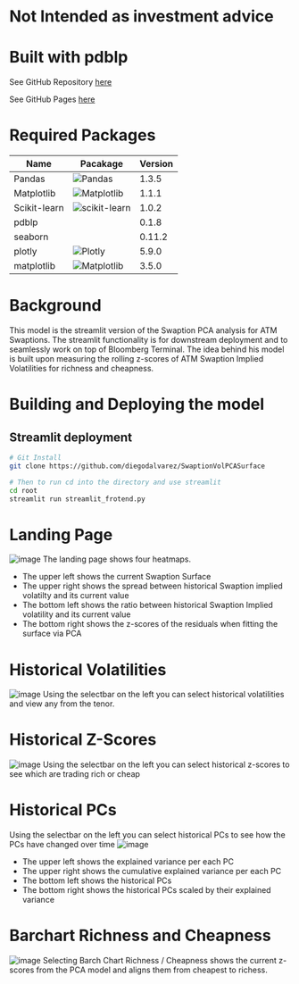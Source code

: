 # Not Intended as investment advice

# Built with pdblp
See GitHub Repository [here](https://github.com/matthewgilbert/pdblp)

See GitHub Pages [here](https://matthewgilbert.github.io/pdblp/tutorial.html)

# Required Packages
| Name         | Pacakage                                                                                                                        | Version                                          |                           
| ------------ | ------------------------------------------------------------------------------------------------------------------------------- | ------------------------------------------------ |
| Pandas       | ![Pandas](https://img.shields.io/badge/pandas-%23150458.svg?style=for-the-badge&logo=pandas&logoColor=white)                    | 1.3.5
| Matplotlib   | ![Matplotlib](https://img.shields.io/badge/Matplotlib-%23ffffff.svg?style=for-the-badge&logo=Matplotlib&logoColor=black)        | 1.1.1
| Scikit-learn | ![scikit-learn](https://img.shields.io/badge/scikit--learn-%23F7931E.svg?style=for-the-badge&logo=scikit-learn&logoColor=white) | 1.0.2
| pdblp        |                                                                                                                                 | 0.1.8
| seaborn      |                                                                                                                                 | 0.11.2
| plotly       | ![Plotly](https://img.shields.io/badge/Plotly-%233F4F75.svg?style=for-the-badge&logo=plotly&logoColor=white)                    | 5.9.0
| matplotlib   | ![Matplotlib](https://img.shields.io/badge/Matplotlib-%23ffffff.svg?style=for-the-badge&logo=Matplotlib&logoColor=black)        | 3.5.0

# Background
This model is the streamlit version of the Swaption PCA analysis for ATM Swaptions. The streamlit functionality is for downstream deployment and to seamlessly work on top of Bloomberg Terminal. The idea behind his model is built upon measuring the rolling z-scores of ATM Swaption Implied Volatilities for richness and cheapness. 

# Building and Deploying the model

## Streamlit deployment
```sh
# Git Install
git clone https://github.com/diegodalvarez/SwaptionVolPCASurface
```

```sh
# Then to run cd into the directory and use streamlit
cd root
streamlit run streamlit_frotend.py
```

# Landing Page
![image](https://github.com/diegodalvarez/SwaptionVolPCASurface/assets/48641554/d4a496be-2b69-45f8-af48-3327a66de468)
The landing page shows four heatmaps. 

* The upper left shows the current Swaption Surface
* The upper right shows the spread between historical Swaption implied volatilty and its current value
* The bottom left shows the ratio between historical Swaption Implied volatility and its current value
* The bottom right shows the z-scores of the residuals when fitting the surface via PCA

# Historical Volatilities
![image](https://github.com/diegodalvarez/SwaptionVolPCASurface/assets/48641554/b2cda33c-62b0-46de-b28d-a9c3409a8871)
Using the selectbar on the left you can select historical volatilities and view any from the tenor. 

# Historical Z-Scores
![image](https://github.com/diegodalvarez/SwaptionVolPCASurface/assets/48641554/f7ed378e-f227-4307-b549-375ff50e91b5)
Using the selectbar on the left you can select historical z-scores to see which are trading rich or cheap

# Historical PCs
Using the selectbar on the left you can select historical PCs to see how the PCs have changed over time
![image](https://github.com/diegodalvarez/SwaptionVolPCASurface/assets/48641554/bda5bf0e-9f46-43fa-9fed-c2f7d9d229e6)

* The upper left shows the explained variance per each PC
* The upper right shows the cumulative explained variance per each PC
* The bottom left shows the historical PCs
* The bottom right shows the historical PCs scaled by their explained variance

# Barchart Richness and Cheapness
![image](https://github.com/diegodalvarez/SwaptionVolPCASurface/assets/48641554/145d281c-86e5-4f55-a9d9-82a761a8e611)
Selecting Barch Chart Richness / Cheapness shows the current z-scores from the PCA model and aligns them from cheapest to richess. 
